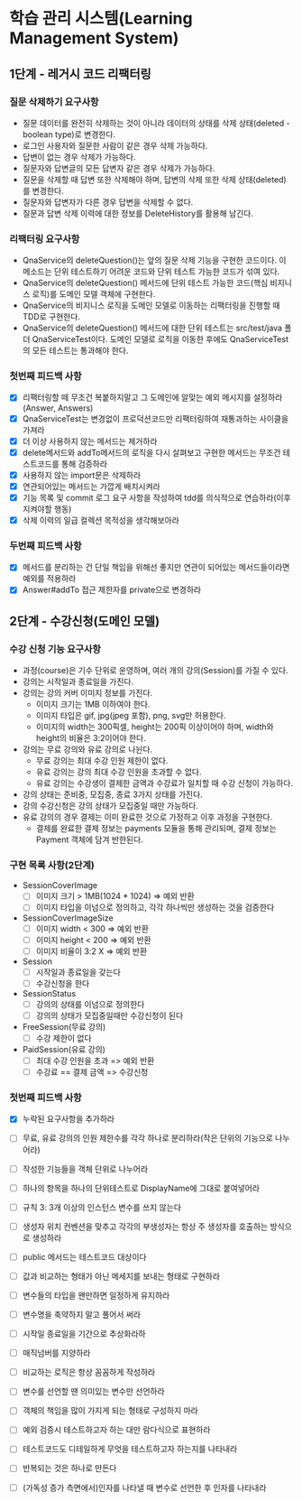 # 학습 관리 시스템(Learning Management System)
## 1단계 - 레거시 코드 리팩터링
### 질문 삭제하기 요구사항
- 질문 데이터를 완전히 삭제하는 것이 아니라 데이터의 상태를 삭제 상태(deleted - boolean type)로 변경한다.
- 로그인 사용자와 질문한 사람이 같은 경우 삭제 가능하다.
- 답변이 없는 경우 삭제가 가능하다.
- 질문자와 답변글의 모든 답변자 같은 경우 삭제가 가능하다.
- 질문을 삭제할 때 답변 또한 삭제해야 하며, 답변의 삭제 또한 삭제 상태(deleted)를 변경한다.
- 질문자와 답변자가 다른 경우 답변을 삭제할 수 없다.
- 질문과 답변 삭제 이력에 대한 정보를 DeleteHistory를 활용해 남긴다.
### 리팩터링 요구사항
- QnaService의 deleteQuestion()는 앞의 질문 삭제 기능을 구현한 코드이다. 이 메소드는 단위 테스트하기 어려운 코드와 단위 테스트 가능한 코드가 섞여 있다.
- QnaService의 deleteQuestion() 메서드에 단위 테스트 가능한 코드(핵심 비지니스 로직)를 도메인 모델 객체에 구현한다.
- QnaService의 비지니스 로직을 도메인 모델로 이동하는 리팩터링을 진행할 때 TDD로 구현한다.
- QnaService의 deleteQuestion() 메서드에 대한 단위 테스트는 src/test/java 폴더 QnaServiceTest이다. 도메인 모델로 로직을 이동한 후에도 QnaServiceTest의 모든 테스트는 통과해야 한다.

### 첫번째 피드백 사항
- [x] 리팩터링할 떼 무조건 복붙하지말고 그 도메인에 알맞는 예외 메시지를 설정하라(Answer, Answers)
- [x] QnaServiceTest는 변경없이 프로덕션코드만 리팩터링하여 재통과하는 사이클을 가져라
- [x] 더 이상 사용하지 않는 메서드는 제거하라
- [x] delete메서드와 addTo메서드의 로직을 다시 살펴보고 구현한 메서드는 무조건 테스트코드를 통해 검증하라
- [x] 사용하지 않는 import문은 삭제하라
- [x] 연관되어있는 메서드는 가깝게 배치시켜라 
- [x] 기능 목록 및 commit 로그 요구 사항을 작성하여 tdd를 의식적으로 연습하라(이후 지켜야할 행동)
- [x] 삭제 이력의 일급 컬렉션 목적성을 생각해보아라 

### 두번째 피드백 사항
- [x] 메서드를 분리하는 건 단일 책임을 위해선 좋지만 연관이 되어있는 메서드들이라면 예외를 적용하라
- [x] Answer#addTo 접근 제한자를 private으로 변경하라

## 2단계 - 수강신청(도메인 모델)
### 수강 신청 기능 요구사항
- 과정(course)은 기수 단위로 운영하며, 여러 개의 강의(Session)를 가질 수 있다.
- 강의는 시작일과 종료일을 가진다.
- 강의는 강의 커버 이미지 정보를 가진다.
  - 이미지 크기는 1MB 이하여야 한다.
  - 이미지 타입은 gif, jpg(jpeg 포함), png, svg만 허용한다.
  - 이미지의 width는 300픽셀, height는 200픽 이상이어야 하며, width와 height의 비율은 3:2이어야 한다.
- 강의는 무료 강의와 유료 강의로 나뉜다.
  - 무료 강의는 최대 수강 인원 제한이 없다.
  - 유료 강의는 강의 최대 수강 인원을 초과할 수 없다.
  - 유료 강의는 수강생이 결제한 금액과 수강료가 일치할 때 수강 신청이 가능하다.
- 강의 상태는 준비중, 모집중, 종료 3가지 상태를 가진다.
- 강의 수강신청은 강의 상태가 모집중일 때만 가능하다.
- 유료 강의의 경우 결제는 이미 완료한 것으로 가정하고 이후 과정을 구현한다.
  - 결제를 완료한 결제 정보는 payments 모듈을 통해 관리되며, 결제 정보는 Payment 객체에 담겨 반한된다.

### 구현 목록 사항(2단계)
- SessionCoverImage
  - [ ] 이미지 크기 > 1MB(1024 * 1024) => 예외 반환
  - [ ] 이미지 타입을 이넘으로 정의하고, 각각 하나씩만 생성하는 것을 검증한다
- SessionCoverImageSize
  - [ ] 이미지 width < 300 => 예외 반환
  - [ ] 이미지 height < 200 => 예외 반환  
  - [ ] 이미지 비율이 3:2 X => 예외 반환
- Session
  - [ ] 시작일과 종료일을 갖는다 
  - [ ] 수강신청을 한다
- SessionStatus
  - [ ] 강의의 상태를 이넘으로 정의한다
  - [ ] 강의의 상태가 모집중일때만 수강신청이 된다
- FreeSession(무료 강의)
  - [ ] 수강 제한이 없다
- PaidSession(유료 강의)
  - [ ] 최대 수강 인원을 초과 => 예외 반환
  - [ ] 수강료 == 결제 금액 => 수강신청 

### 첫번째 피드백 사항
- [x] 누락된 요구사항을 추가하라
- [ ] 무료, 유료 강의의 인원 제한수를 각각 하나로 분리하라(작은 단위의 기능으로 나누어라)
- [ ] 작성한 기능들을 객체 단위로 나누어라 
- [ ] 하나의 항목을 하나의 단위테스트로 DisplayName에 그대로 붙여넣어라 
- [ ] 규칙 3: 3개 이상의 인스턴스 변수를 쓰지 않는다
- [ ] 생성자 위치 컨벤션을 맞추고 각각의 부생성자는 항상 주 생성자를 호출하는 방식으로 생성하라 
- [ ] public 메서드는 테스트코드 대상이다
- [ ] 값과 비교하는 형태가 아닌 메세지를 보내는 형태로 구현하라
- [ ] 변수들의 타입을 왠만하면 일정하게 유지하라 
- [ ] 변수명을 축약하지 말고 풀어서 써라
- [ ] 시작일 종료일을 기간으로 추상화라하
- [ ] 매직넘버를 지양하라
- [ ] 비교하는 로직은 항상 꼼꼼하게 작성하라
- [ ] 변수를 선언할 땐 의미있는 변수만 선언하라
- [ ] 객체의 책임을 많이 가지게 되는 형태로 구성하지 마라 
- [ ] 예외 검증시 테스트하고자 하는 대만 람다식으로 표현하라 
- [ ] 테스트코드도 디테일하게 무엇을 테스트하고자 하는지를 나타내라
- [ ] 반복되는 것은 하나로 만든다
- [ ] (가독성 증가 측면에서)인자를 나타낼 때 변수로 선언한 후 인자를 나타내라

